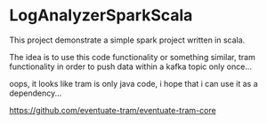 # LogAnalyzerSparkScala
This project demonstrate a simple spark project written in scala.

The idea is to use this code functionality or something similar, tram functionality in order to push data within a kafka topic only once...

oops, it looks like tram is only java code, i hope that i can use it as a dependency...

https://github.com/eventuate-tram/eventuate-tram-core
